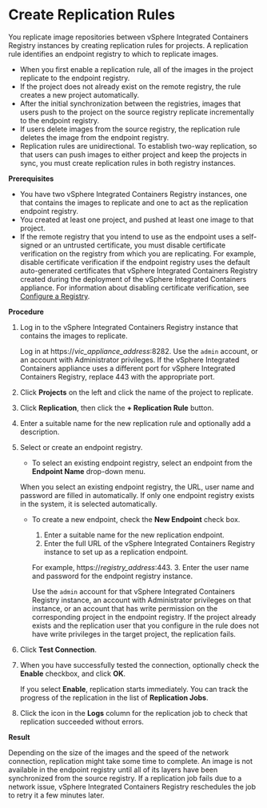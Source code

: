 # Create Replication Rules #

You replicate image repositories between vSphere Integrated Containers Registry instances by creating replication rules for projects. A replication rule identifies an endpoint registry to which to replicate images. 

- When you first enable a replication rule, all of the images in the project replicate to the endpoint registry. 
- If the project does not already exist on the remote registry, the rule creates a new project automatically.  
- After the initial synchronization between the registries, images that users push to the project on the source registry replicate incrementally to the endpoint registry. 
- If users delete images from the source registry, the replication rule deletes the image from the endpoint registry.
- Replication rules are unidirectional. To establish two-way replication, so that users can push images to either project and keep the projects in sync, you must create replication rules in both registry instances.

**Prerequisites**

- You have two vSphere Integrated Containers Registry instances, one that contains the images to replicate and one to act as the replication endpoint registry.
- You created at least one project, and pushed at least one image to that project.
- If the remote registry that you intend to use as the endpoint uses a self-signed or an untrusted certificate, you must disable certificate verification on the registry from which you are replicating. For example, disable certificate verification if the endpoint registry uses the default auto-generated certificates that vSphere Integrated Containers Registry created during the deployment of the vSphere Integrated Containers appliance. For information about disabling certificate verification, see [Configure a Registry](configure_registry.md).

**Procedure**

1. Log in to the vSphere Integrated Containers Registry instance that contains the images to replicate. 

   Log in at https://<i>vic_appliance_address</i>:8282. Use the `admin` account, or an account with Administrator privileges. If the vSphere Integrated Containers appliance uses a different port for vSphere Integrated Containers Registry, replace 443 with the appropriate port.
2. Click **Projects** on the left and click the name of the project to replicate.
3. Click **Replication**, then click the **+ Replication Rule** button.
4. Enter a suitable name for the new replication rule and optionally add a description.
5. Select or create an endpoint registry.

   - To select an existing endpoint registry, select an endpoint from the **Endpoint Name** drop-down menu.
     
    When you select an existing endpoint registry, the URL, user name and password are filled in automatically. If only one endpoint registry exists in the system, it is selected automatically. 

   - To create a new endpoint, check the **New Endpoint** check box.
     1. Enter a suitable name for the new replication endpoint.
     2.  Enter the full URL of the vSphere Integrated Containers Registry instance to set up as a replication endpoint.
 
       For example, https://<i>registry_address</i>:443.
     3. Enter the user name and password for the endpoint registry instance. 
     
       Use the `admin` account for that vSphere Integrated Containers Registry instance, an account with Administrator privileges on that instance, or an account that has write permission on the corresponding project in the endpoint registry. If the project already exists and the replication user that you configure in the rule does not have write privileges in the target project, the replication fails. 

6. Click **Test Connection**.
7. When you have successfully tested the connection, optionally check the **Enable** checkbox, and click **OK**.

   If you select **Enable**, replication starts immediately. You can track the progress of the replication in the list of **Replication Jobs**.
8. Click the icon in the **Logs** column for the replication job to check that replication succeeded without errors.

**Result**

Depending on the size of the images and the speed of the network connection, replication might take some time to complete. An image is not available in the endpoint registry until all of its layers have been synchronized from the source registry. If a replication job fails due to a network issue, vSphere Integrated Containers Registry reschedules the job to retry it a few minutes later.